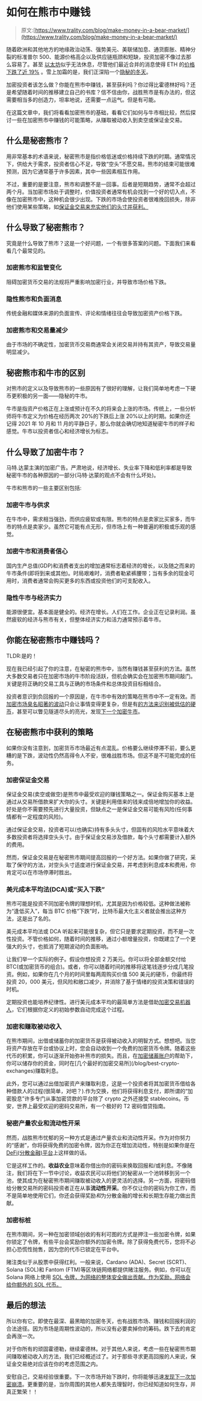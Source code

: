 # 如何在熊市中赚钱

> 原文:[https://www.trality.com/blog/make-money-in-a-bear-market/](https://www.trality.com/blog/make-money-in-a-bear-market/)

随着欧洲和其他地方的地缘政治动荡、强势美元、美联储加息、通货膨胀、精神分裂的标准普尔 500、能源价格高企以及供应链瓶颈和短缺，投资加密不像过去那么容易了。甚至 [以太坊](/blog/ethereum-vs-ethereum-classic)似乎无法休息，尽管他们最近合并的消息使得 ETH 的[价格下跌了近 19%](https://decrypt.co/109944/ethereum-price-sinks-merge) 。雪上加霜的是，我们正深陷一个[隐秘的冬天](/blog/crypto-winter-a-buyers-market)。

加密投资者该怎么做？你能在熊市中赚钱，甚至获利吗？你过得比霍德林好吗？还是希望随着时间的推移建立自己的书库？信不信由你，战胜熊市是有办法的，但这需要相当多的创造力，坦率地说，还需要一点运气。但是有可能。

在这篇文章中，我们将看看加密熊市的基础，看看它们如何与牛市相比较，然后探讨一些在加密熊市中赚钱的可能策略，从赚取被动收入到卖空或保证金交易。

## 什么是秘密熊市？

用非常基本的术语来说，秘密熊市是指价格低迷或价格持续下跌的时期。通常情况下，供给大于需求，投资者信心不足，导致“空头”不愿交易。熊市的结束可能很难预测，因为它通常基于许多因素，其中一些因素相互作用。

不过，重要的是要注意，熊市和调整不是一回事。后者是短期趋势，通常不会超过两个月。当加密市场处于调整时，价值投资者通常有机会找到一个好的切入点，不像在加密熊市中，这种机会很少出现。下跌的市场会使投资者很难挽回损失，除非他们使用某些策略，如[保证金交易来充实他们的头寸并获利。](/blog/margin-trading)

## 什么导致了秘密熊市？

究竟是什么导致了熊市？这是一个好问题，一个有很多答案的问题。下面我们来看看几个最常见的。

### 加密熊市和监管变化

阻碍加密货币交易的法规将严重影响加密行业，并导致市场价格下跌。

### 隐性熊市和负面消息

传统金融和媒体来源的负面宣传、评论和情绪往往会导致加密资产价格下跌。

### 加密熊市和交易量减少

由于市场的不确定性，加密货币交易商通常会关闭交易并持有其资产，导致交易量明显减少。

## 秘密熊市和牛市的区别

对熊市的定义以及导致熊市的一些原因有了很好的理解，让我们简单地考虑一下硬币更积极的另一面——隐秘的牛市。

牛市是指资产价格正在上涨或预计在不久的将来会上涨的市场。传统上，一些分析师将牛市定义为价格在经历两次 20%的下跌后上涨 20%以上的时期。如果你还记得 2021 年 10 月和 11 月的平静日子，那么你就会确切地知道秘密牛市的样子和感觉。牛市以投资者信心和经济增长为标志。

## 什么导致了加密牛市？

马特.达蒙主演的加密广告。严肃地说，经济增长、失业率下降和低利率都是导致秘密牛市的各种原因的一部分(马特·达蒙的观点不会有什么坏处)。

牛市和熊市的一些主要区别包括:

### 加密牛市与供求

在牛市中，需求相当强劲，而供应疲软或有限。熊市的特点是卖家比买家多，而牛市的特点是卖家少。虽然它可能有点无形，但市场上有一种普遍的积极或乐观的感觉。

### 加密牛市和消费者信心

国内生产总值(GDP)和消费者支出的增加通常标志着经济的增长，以及随之而来的牛市条件(即将到来或其他)。时局艰难时，消费者勒紧裤腰带；当有多余的现金可用时，消费者通常会购买更多的东西或投资他们的可支配收入。

### 隐性牛市与经济实力

能源很便宜。基本面是健全的。经济在增长。人们在工作。企业正在记录利润。虽然疲软的经济与熊市有关，但整体经济实力和活力通常预示着牛市。

## 你能在秘密熊市中赚钱吗？

TLDR:是的！

现在我已经引起了你的注意，在秘密的熊市中，当然有赚钱甚至获利的方法。虽然大多数交易者只在加密市场的牛市阶段活跃，但机会确实会在加密熊市期间敲门。关键是将正确的交易工具与正确的市场条件和总体投资目标相结合。

投资者意识到负回报的一个原因是，在牛市中有效的策略在熊市中不一定有效。而[加密市场臭名昭著的波动](/blog/staying-disciplined)只会让事情变得更复杂，但是有[的方法来识别被低估的硬币](/blog/most-undervalued-crypto)，甚至可以瞥见隧道尽头的亮光，发现[下一个加密牛市](/blog/the-next-crypto-bull-run)。

## 在秘密熊市中获利的策略

如果你没有注意到，加密货币市场最近有点混乱。价格要么继续停滞不前，要么更糟的是下跌，波动性仍然高得令人不安，很难战胜市场。但这不是不可能完成的任务。

### 加密保证金交易

保证金交易(卖空或做空)是熊市中最受欢迎的赚钱策略之一。保证金购买基本上是通过从交易所借款来扩大你的头寸。关键是利用借来的钱来成倍地增加你的收益。好处是你不需要预先进行大量投资，但缺点之一是保证金交易可能有风险(任何事情都有一定程度的风险)。

通过保证金交易，投资者可以(也确实)持有多头头寸，但固有的风险水平意味着大多数投资者将选择空头头寸。由于保证金交易涉及借款，每个头寸都需要计入额外的费用。

然而，保证金交易是在秘密熊市期间提高回报的一个好方法。如果你做了研究，采取了保守的方法，对空头头寸适度进行保证金交易，并考虑到利息成本和费用，你肯定可以在市场停滞时胜出。

### 美元成本平均法(DCA)或“买入下跌”

熊市可能是投资不同加密令牌的理想时机，尤其是因为价格较低。这种做法被称为“逢低买入”，每当 BTC 价格“下跌”时，比特币最大化主义者就会推出这种方法，这是出了名的。

美元成本平均法或 DCA 听起来可能很复杂，但它只是要求定期投资，而不是一次性投资。不管价格如何，随着时间的推移，通过小额增量投资，你既建立了一个更强大的头寸，也抵消了短期波动的负面影响。

让我们举一个实际的例子。假设你想投资 2 万美元。你可以将全部金额交付给 BTC(或加密货币的组合)。或者，你可以随着时间的推移将这笔钱逐步分成几笔投资。例如，如果你在几个月的时间里每两周购买价值 500 美元的硬币，你最终将投资 20，000 美元，但风险和敞口减少，并消除了基于情绪的投资决策和错误的时机。

定期投资也能培养纪律性。进行美元成本平均的最简单方法是借助[加密交易机器人](/blog/crypto-trading-bots)，它们根据你定义的初始参数自动完成这个过程。

### 加密和赚取被动收入

在熊市期间，出借或储蓄你的加密货币是获得被动收入的明智方式。想想吧。当您将资产存放在平台或协议上时，您会自动收到一个免费的加密货币令牌。随着这些代币的积累，你可以逐渐开始弥补熊市的损失。而且，在[加密储蓄账户](https://www.coindesk.com/learn/crypto-savings-accounts-what-you-need-to-know/#:~:text=Just%20like%20a%20savings%20account,proceeds%20as%20regular%20interest%20payments.)的帮助下，你可以储存你的资金，同时在[几个最好的加密交易所](/blog/best-crypto-exchanges)赚取利息。

此外，您可以通过出借加密资产来赚取利息，这是一个投资者将其加密货币借给各种借款人的过程(很简单，对吧？).作为交换，他们将获得利息支付，即所谓的“加密股息”许多专门从事加密贷款的平台除了 crypto 之外还接受 stablecoins。币安，世界上最受欢迎的密码交易所，有一个极好的 T2 密码借贷指南。

### 秘密产量农业和流动性开采

然而，战胜熊市忧郁的另一种方式是通过产量农业和流动性开采。作为对你努力的“感谢”，你将获得免费的加密令牌，因为你正在增加流动性，特别是如果你是在 [DeFi(分散金融)平台](https://www.blockdata.tech/markets/industries/defi)上这样做的话。

它是这样工作的。**收益农业**意味着你借出你的密码来换取回报和/或利息。不像赌注，我们将在下一节中讨论，收益农民可以将他们的秘密从一个池转移到另一个池，使其成为在秘密熊市期间赚取被动收入的更灵活的选择。另一方面，将密码借给分散交易所的密码投资者正在从事**流动性开采**。你不仅让你的密码为你工作，而不是简单地使用它们，你还会获得奖励*和*为分散金融的增长和长期生存能力做出贡献。

### 加密标桩

在熊市期间，另一种在加密领域创收的有利可图的方式是押注一些加密令牌，如果你锁定了令牌，有些平台会奖励你额外的加密令牌。除了获得免费代币，您将不必担心恐慌性抛售，因为您的代币已锁定在平台中。

赌注类似于从股票中获得红利。一般来说，Cardano (ADA)、Secret (SCRT)、Solana (SOL)和 Fantom (FTM)等区块链网络都提供赌注服务。例如，你可以在 Solana 网络上使用 [SOL 令牌，为网络的整体安全做出贡献。作为奖励，网络会给你额外的 SOL 代币。](https://solana.com/staking#:~:text=SOL%20token%20holders%20can%20earn%20rewards%20and%20help%20secure%20the%20network%20by%20staking%20tokens%20to%20one%20or%20more%20validators%20on%20Solana%E2%80%99s%20Mainnet%20Beta.)

## 最后的想法

所以你有它。即使在最深、最黑暗的加密冬天，也有战胜市场、赚钱和回报利润的合法途径。因为市场是周期性波动的，所以没有必要卖掉你的筹码。跌下去的肯定会再涨一次。

对于你所有的顽固霍德勒，继续霍德林。对于其他人来说，考虑一些在秘密熊市期间赚取被动收入的方法，我们已经概述过了。对于那些寻求更高回报的人来说，保证金交易绝对应该在你的考虑范围之内。

安慰自己，交易经验很重要。下一次市场开始下跌时，你将能够迅速[发现下一次加密崩溃](/blog/what-is-liquidity-mining-in-crypto)。更重要的是，当你周围的其他人都失去理智时，你已经知道如何生存，并真正繁荣！！